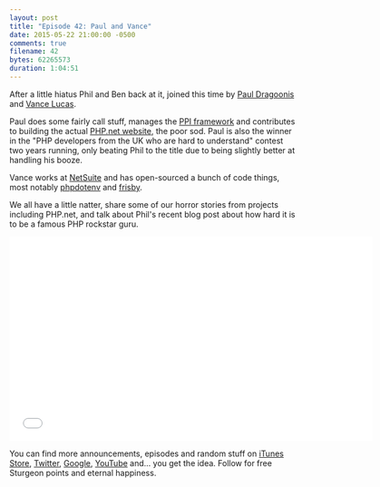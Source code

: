 ```yaml
---
layout: post
title: "Episode 42: Paul and Vance"
date: 2015-05-22 21:00:00 -0500
comments: true
filename: 42
bytes: 62265573
duration: 1:04:51
---
```


After a little hiatus Phil and Ben back at it, joined this time by [Paul Dragoonis](https://twitter.com/dr4goonis) and [Vance Lucas](https://twitter.com/vlucas).

Paul does some fairly call stuff, manages the [PPI framework](http://www.ppi.io/) and contributes to building the actual [PHP.net website](http://php.net/), the poor sod. Paul is also the winner in the "PHP developers from the UK who are hard to understand" contest two years running, only beating Phil to the title due to being slightly better at handling his booze. 

Vance works at [NetSuite](http://www.netsuite.org/) and has open-sourced a bunch of code things, most notably [phpdotenv](https://github.com/vlucas/phpdotenv) and [frisby](https://github.com/vlucas/frisby).

We all have a little natter, share some of our horror stories from projects including PHP.net, and talk about Phil's recent blog post about how hard it is to be a famous PHP rockstar guru.

<iframe width="640" height="360" src="//www.youtube.com/embed/tXfOQdYwADA" frameborder="0" allowfullscreen></iframe>

You can find more announcements, episodes and random stuff on [iTunes Store](https://itunes.apple.com/us/podcast/php-town-hall/id585240066?mt=2), [Twitter](https://twitter.com/phptownhall), [Google](https://plus.google.com/b/114546315704097272137/+Phptownhall), [YouTube](https://www.youtube.com/channel/UCepVwe7RrxE7Zv3kytUfcKw) and... you get the idea. Follow for free Sturgeon points and eternal happiness. 
